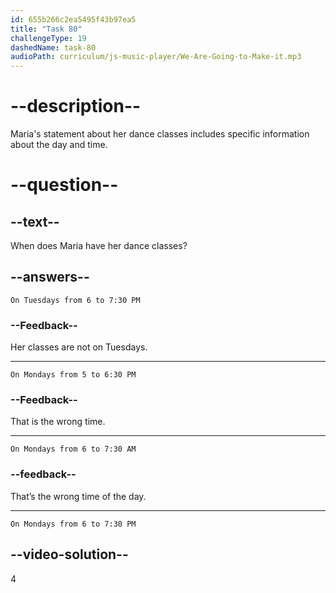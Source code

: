 ```yaml
---
id: 655b266c2ea5495f43b97ea5
title: "Task 80"
challengeType: 19
dashedName: task-80
audioPath: curriculum/js-music-player/We-Are-Going-to-Make-it.mp3
---
```


<!--
AUDIO REFERENCE: 
Maria: Hi Brian. Well, yeah! I like doing entertaining things in the evening, so I go out a lot. On Mondays, I have dance classes from 6 to 7:30 PM. I love dancing.
-->

# --description--

Maria's statement about her dance classes includes specific information about the day and time.

# --question--

## --text--

When does Maria have her dance classes?

## --answers--

`On Tuesdays from 6 to 7:30 PM`

### --Feedback--

Her classes are not on Tuesdays.

---

`On Mondays from 5 to 6:30 PM`

### --Feedback--

That is the wrong time.

---

`On Mondays from 6 to 7:30 AM`

### --feedback--

That’s the wrong time of the day.

---

`On Mondays from 6 to 7:30 PM`

## --video-solution--

4
